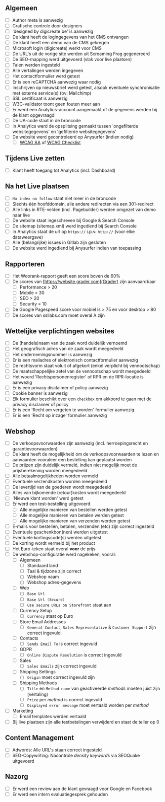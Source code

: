 ## Algemeen
- [ ] Author meta is aanwezig
- [ ] Grafische controle door designers
- [ ] 'designed by digicreate.be' is aanwezig
- [ ] De klant heeft de logingegevens van het CMS ontvangen
- [ ] De klant heeft een demo van de CMS gekregen
- [ ] Microsoft login (digicreate) werkt voor CMS
- [ ] De URL's uit de vorige site werden uit Screaming Frog gegenereerd
- [ ] De SEO-mapping werd uitgevoerd (vlak voor live plaatsen)
- [ ] Talen werden ingesteld
- [ ] Alle vertalingen werden ingegeven
- [ ] Het contactformulier werd getest
- [ ] Er is een reCAPTCHA aanwezig waar nodig
- [ ] Inschrijven op nieuwsbrief werd getest, alsook eventuele synchronisatie met externe service(s) (bv: Mailchimp)
- [ ] SSL certificaat is aanwezig
- [ ] W3C-validator toont geen fouten meer aan
- [ ] Er werd een Analytics-account aangemaakt of de gegevens werden bij de klant opgevraagd
- [ ] De UA-code staat in de broncode
- [ ] In Analytics werd de opsplitsing gemaakt tussen 'ongefilterde websitegegevens' en 'gefilterde websitegegevens'
- [ ] De website werd gecontroleerd op Anysurfer (indien nodig)
    - [ ] [WCAG AA](https://www.w3.org/WAI/WCAG21/quickref/?currentsidebar=%23col_customize&levels=aaa) of [WCAG Checklist](https://www.wuhcag.com/wcag-checklist/)

## Tijdens Live zetten
- [ ] Klant heeft toegang tot Analytics (incl. Dashboard)

## Na het Live plaatsen
- [ ] `No index no follow` staat niet meer in de broncode
- [ ] Slechts één hoofddomein, alle andere redirecten via een 301-redirect
- [ ] Alle links in RTE-velden (incl. Pagebuilder) werden omgezet van demo naar live
- [ ] De website staat ingeschreven bij Google & Search Console
- [ ] De sitemap (sitemap.xml) werd ingediend bij Search Console
- [ ] In Analytics staat de url op `https://` i.p.v. `http://` (voor elke dataweergave)
- [ ] Alle (belangrijke) issues in Gitlab zijn gesloten
- [ ] De website werd ingediend bij Anysurfer indien van toepassing

## Rapporteren
- [ ] Het Woorank-rapport geeft een score boven de 60%
- [ ] De scores van [https://website.grader.com](Grader) zijn aanvaardbaar
	- [ ] Performance > 20
	- [ ] Mobile = 30
	- [ ] SEO > 20
	- [ ] Security = 10
- [ ] De Google Pagespeed score voor mobiel is > 75 en voor desktop > 80
- [ ] De scores van ssllabs.com moet overal A zijn

## Wettelijke verplichtingen websites
- [ ] De (handels)naam van de zaak word duidelijk vernoemd
- [ ] Het geografisch adres van de zaak wordt meegedeeld
- [ ] Het ondernemingsnummer is aanwezig
- [ ] Er is een mailadres of elektronisch contactformulier aanwezig
- [ ] De rechtsvorm staat voluit of afgekort (enkel verplicht bij vennootschap)
- [ ] De maatschappelijke zetel van de vennootschap wordt meegedeeld
- [ ] Het woord 'Rechtspersonenregister' of RPR en de RPR-locatie is aanwezig
- [ ] Er is een privacy disclaimer of policy aanwezig
- [ ] Cookie banner is aanwezig
- [ ] Elk formulier beschikt over een `checkbox` om akkoord te gaan met de privacy disclaimer of policy
- [ ] Er is een 'Recht om vergeten te worden' formulier aanwezig
- [ ] Er is een 'Recht op inzage' formulier aanwezig

## Webshop
- [ ] De verkoopsvoorwaarden zijn aanwezig (incl. herroepingsrecht en garantievoorwaarden)
- [ ] De klant heeft de mogelijkheid om de verkoopsvoorwaarden te lezen en aanvaarden vooraleer een bestelling kan geplaatst worden
- [ ] De prijzen zijn duidelijk vermeld, indien niet mogelijk moet de prijsberekening worden meegedeeld
- [ ] Alle betaalmogelijkheden worden vermeld
- [ ] Eventuele verzendkosten worden meegedeeld
- [ ] De levertijd van de goederen wordt meegedeeld
- [ ] Alles van bijkomende (retour)kosten wordt meegedeeld
- [ ] 'Nieuwe klant worden' werd getest
- [ ] Er werd een test-bestelling uitgevoerd
	- [ ] Alle mogelijke manieren van bestellen werden getest
	- [ ] Alle mogelijke manieren van betalen werden getest
	- [ ] Alle mogelijke manieren van verzenden werden getest
- [ ] E-mails voor bestellen, betalen, verzenden (etc) zijn correct ingesteld
- [ ] Eventuele geschenkbon(nen) werden uitgetest
- [ ] Eventuele kortingscode(s) werden uitgetest
- [ ] De korting wordt vermeld bij het product
- [ ] Het Euro-teken staat overal **voor** de prijs
- [ ] De webshop-configuratie werd nagekeken, vooral:
	- [ ] Algemeen
		- [ ] Standaard land
		- [ ] Taal & tijdzone zijn correct
		- [ ] Webshop naam
		- [ ] Webshop adres-gegevens
	- [ ] Web
		- [ ] `Base Url`
		- [ ] `Base Url (Secure)`
		- [ ] `Use secure URLs on Storefront` staat aan
	- [ ] Currency Setup
		- [ ] `Currency` staat op Euro
	- [ ] Store Email Addresses
		- [ ] `General Contact`, `Sales Representative` & `Customer Support` zijn correct ingevuld
	- [ ] Contacts
		- [ ] `Sends Email To` is correct ingevuld
	- [ ] GDPR
		- [ ] `Online Dispute Resolution` is correct ingevuld
	- [ ] Sales
		- [ ] `Sales Emails` zijn correct ingevuld
	- [ ] Shipping Settings
		- [ ] `Origin` moet correct ingevuld zijn
	- [ ] Shipping Methods
		- [ ] `Title` en `Method name` van geactiveerde _methods_ moeten juist zijn (vertaling)
		- [ ] `Price` per _method_ is correct ingevuld
		- [ ] `Displayed error message` moet vertaald worden per _method_
- [ ] Marketing
	- [ ] Email templates werden vertaald
- [ ] Bij live plaatsen zijn alle testbetalingen verwijderd en staat de teller op 0

## Content Management
- [ ] Adwords: Alle URL's staan correct ingesteld
- [ ] SEO-Copywriting: Nacontrole _density keywords_ via SEOQuake uitgevoerd

## Nazorg
- [ ] Er werd een review aan de klant gevraagd voor Google en Facebook
- [ ] Er werd een intern evaluatiegesprek gehouden
